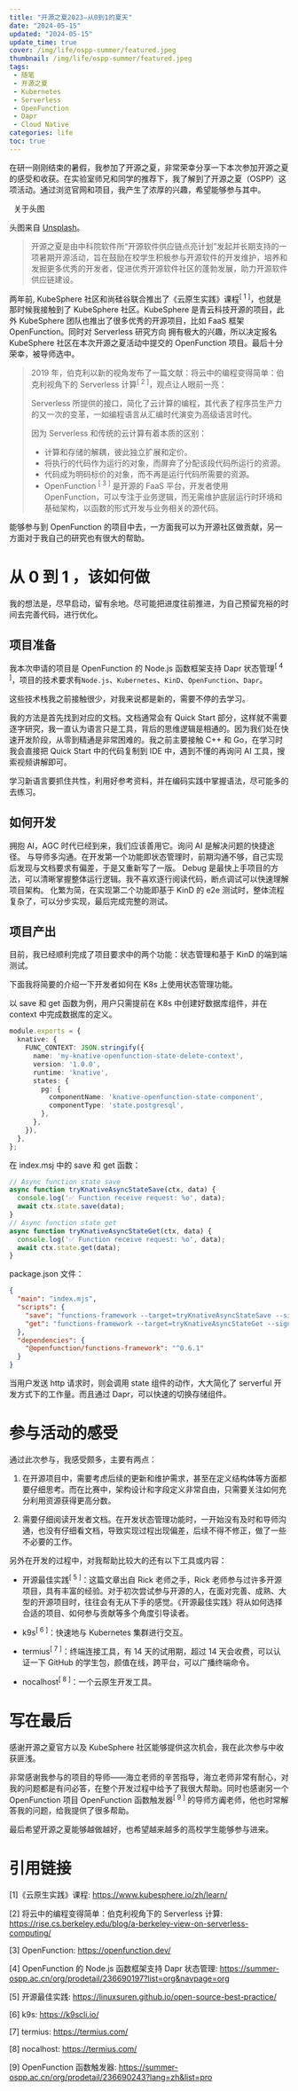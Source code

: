 ```yaml
---
title: "开源之夏2023—从0到1的夏天"
date: "2024-05-15"
updated: "2024-05-15"
update_time: true
cover: /img/life/ospp-summer/featured.jpeg
thumbnail: /img/life/ospp-summer/featured.jpeg
tags: 
 - 随笔
 - 开源之夏
 - Kubernetes
 - Serverless
 - OpenFunction
 - Dapr
 - Cloud Native
categories: life
toc: true
---
```


在研一刚刚结束的暑假，我参加了开源之夏，非常荣幸分享一下本次参加开源之夏的感受和收获。在实验室师兄和同学的推荐下，我了解到了开源之夏（OSPP）这项活动。通过浏览官网和项目，我产生了浓厚的兴趣，希望能够参与其中。

<article class="message is-info">
  <div class="message-header">
    <p><i class="fas fa-image"></i> &nbsp; 关于头图</p>
  </div>
  <div class="message-body">
    头图来自 <a href="https://unsplash.com/photos/round-white-led-light-ZPP-zP8HYG0" target="_blank">Unsplash</a>。
  </div>
</article>

<!-- more -->

> 开源之夏是由中科院软件所“开源软件供应链点亮计划”发起并长期支持的一项暑期开源活动，旨在鼓励在校学生积极参与开源软件的开发维护，培养和发掘更多优秀的开发者，促进优秀开源软件社区的蓬勃发展，助力开源软件供应链建设。

两年前, KubeSphere 社区和尚硅谷联合推出了《云原生实践》课程<sup>[ 1 ]</sup>，也就是那时候我接触到了 KubeSphere 社区。KubeSphere 是青云科技开源的项目，此外 KubeSphere 团队也推出了很多优秀的开源项目，比如 FaaS 框架 OpenFunction。同时对 Serverless 研究方向 拥有极大的兴趣，所以决定报名 KubeSphere 社区在本次开源之夏活动中提交的 OpenFunction 项目。最后十分荣幸，被导师选中。

> 2019 年，伯克利以新的视角发布了一篇文献：将云中的编程变得简单：伯克利视角下的 Serverless 计算<sup>[ 2 ]</sup>，观点让人眼前一亮：
>
> Serverless 所提供的接口，简化了云计算的编程，其代表了程序员生产力的又一次的变革，一如编程语言从汇编时代演变为高级语言时代。
>
> 因为 Serverless 和传统的云计算有着本质的区别：
>
> - 计算和存储的解耦，彼此独立扩展和定价。
> - 将执行的代码作为运行的对象，而屏弃了分配该段代码所运行的资源。
> - 代码成为明码标价的对象，而不再是运行代码所需要的资源。
> - OpenFunction <sup>[ 3 ]</sup> 是开源的 FaaS 平台，开发者使用 OpenFunction，可以专注于业务逻辑，而无需维护底层运行时环境和基础架构，以函数的形式开发与业务相关的源代码。

能够参与到 OpenFunction 的项目中去，一方面我可以为开源社区做贡献，另一方面对于我自己的研究也有很大的帮助。

# 从 0 到 1 ，该如何做
我的想法是，尽早启动，留有余地。尽可能把进度往前推进，为自己预留充裕的时间去完善代码，进行优化。

## 项目准备
我本次申请的项目是 OpenFunction 的 Node.js 函数框架支持 Dapr 状态管理<sup>[ 4 ]</sup>，项目的技术要求有`Node.js`、`Kubernetes`、`KinD`、`OpenFunction`、`Dapr`。

这些技术栈我之前接触很少，对我来说都是新的，需要不停的去学习。

我的方法是首先找到对应的文档。文档通常会有 Quick Start 部分，这样就不需要逐字研究，我一直认为语言只是工具，背后的思维逻辑是相通的。因为我们处在快速开发阶段，从零到精通是非常困难的。我之前主要接触 C++ 和 Go，在学习时我会直接把 Quick Start 中的代码复制到 IDE 中，遇到不懂的再询问 AI 工具，搜索视频讲解即可。

学习新语言要抓住共性，利用好参考资料，并在编码实践中掌握语法，尽可能多的去练习。

## 如何开发

拥抱 AI，AGC 时代已经到来，我们应该善用它。询问 AI 是解决问题的快捷途径。
与导师多沟通。在开发第一个功能即状态管理时，前期沟通不够，自己实现后发现与文档要求有偏差，于是又重新写了一版。
Debug 是最快上手项目的方法，可以清晰掌握整体运行逻辑。我不喜欢逐行阅读代码，断点调试可以快速理解项目架构。
化繁为简，在实现第二个功能即基于 KinD 的 e2e 测试时，整体流程复杂了，可以分步实现，最后完成完整的测试。

## 项目产出

目前，我已经顺利完成了项目要求中的两个功能：状态管理和基于 KinD 的端到端测试。

下面我将简要的介绍一下开发者如何在 K8s 上使用状态管理功能。

以 save 和 get 函数为例，用户只需提前在 K8s 中创建好数据库组件，并在 context 中完成数据库的定义。

```typescript
module.exports = {
  knative: {
    FUNC_CONTEXT: JSON.stringify({
      name: 'my-knative-openfunction-state-delete-context',
      version: '1.0.0',
      runtime: 'knative',
      states: {
        pg: {
          componentName: 'knative-openfunction-state-component',
          componentType: 'state.postgresql',
        },
      },
    }),
  },
};
```

在 index.msj 中的 save 和 get 函数：

```typescript
// Async function state save
async function tryKnativeAsyncStateSave(ctx, data) {
  console.log('✅ Function receive request: %o', data);
  await ctx.state.save(data);
}
// Async function state get
async function tryKnativeAsyncStateGet(ctx, data) {
  console.log('✅ Function receive request: %o', data);
  await ctx.state.get(data);
}
```

package.json 文件：

```json
{
  "main": "index.mjs",
  "scripts": {
    "save": "functions-framework --target=tryKnativeAsyncStateSave --signature=openfunction",
    "get": "functions-framework --target=tryKnativeAsyncStateGet --signature=openfunction",
  },
  "dependencies": {
    "@openfunction/functions-framework": "^0.6.1"
  }
}
```

当用户发送 http 请求时，则会调用 state 组件的动作，大大简化了 serverful 开发方式下的工作量。而且通过 Dapr，可以快速的切换存储组件。

# 参与活动的感受

通过此次参与，我感受颇多，主要有两点：

1. 在开源项目中，需要考虑后续的更新和维护需求，甚至在定义结构体等方面都要仔细思考。而在比赛中，架构设计和字段定义非常自由，只需要关注如何充分利用资源获得更高分数。

2. 需要仔细阅读开发者文档。在开发状态管理功能时，一开始没有及时和导师沟通，也没有仔细看文档，导致实现过程出现偏差，后续不得不修正，做了一些不必要的工作。

另外在开发的过程中，对我帮助比较大的还有以下工具或内容：

- 开源最佳实践<sup>[ 5 ]</sup>：这篇文章出自 Rick 老师之手，Rick 老师参与过许多开源项目，具有丰富的经验。对于初次尝试参与开源的人，在面对完善、成熟、大型的开源项目时，往往会有无从下手的感觉。《开源最佳实践》将从如何选择合适的项目、如何参与贡献等多个角度引导读者。

- k9s<sup>[ 6 ]</sup>：快速地与 Kubernetes 集群进行交互。

- termius<sup>[ 7 ]</sup>：终端连接工具，有 14 天的试用期，超过 14 天会收费，可以认证一下 GitHub 的学生包，颜值在线，跨平台，可以广播终端命令。

- nocalhost<sup>[ 8 ]</sup>：一个云原生开发工具。

# 写在最后

感谢开源之夏官方以及 KubeSphere 社区能够提供这次机会，我在此次参与中收获匪浅。

非常感谢我参与的项目的导师——海立老师的辛苦指导，海立老师非常有耐心，对我的问题都是有问必答，在整个开发过程中给予了我很大帮助。同时也感谢另一个 OpenFunction 项目 OpenFunction 函数触发器<sup>[ 9 ]</sup> 的导师方阗老师，他也时常解答我的问题，给我提供了很多帮助。

最后希望开源之夏能够越做越好，也希望越来越多的高校学生能够参与进来。

# 引用链接
[1]《云原生实践》课程: https://www.kubesphere.io/zh/learn/

[2] 将云中的编程变得简单：伯克利视角下的 Serverless 计算: https://rise.cs.berkeley.edu/blog/a-berkeley-view-on-serverless-computing/

[3] OpenFunction: https://openfunction.dev/

[4] OpenFunction 的 Node.js 函数框架支持 Dapr 状态管理: https://summer-ospp.ac.cn/org/prodetail/236690197?list=org&navpage=org

[5] 开源最佳实践: https://linuxsuren.github.io/open-source-best-practice/

[6] k9s: https://k9scli.io/

[7] termius: https://termius.com/

[8] nocalhost: https://termius.com/

[9] OpenFunction 函数触发器: https://summer-ospp.ac.cn/org/prodetail/236690243?lang=zh&list=pro